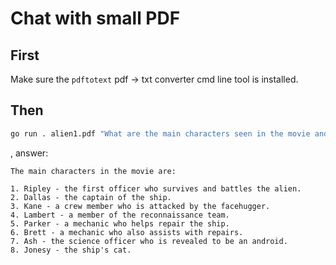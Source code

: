 # Chat with small PDF

## First

Make sure the `pdftotext` pdf -> txt converter cmd line tool is installed.

## Then

```sh
go run . alien1.pdf "What are the main characters seen in the movie and what they do?"
```
, answer:

```
The main characters in the movie are:

1. Ripley - the first officer who survives and battles the alien.
2. Dallas - the captain of the ship.
3. Kane - a crew member who is attacked by the facehugger.
4. Lambert - a member of the reconnaissance team.
5. Parker - a mechanic who helps repair the ship.
6. Brett - a mechanic who also assists with repairs.
7. Ash - the science officer who is revealed to be an android.
8. Jonesy - the ship's cat.
```